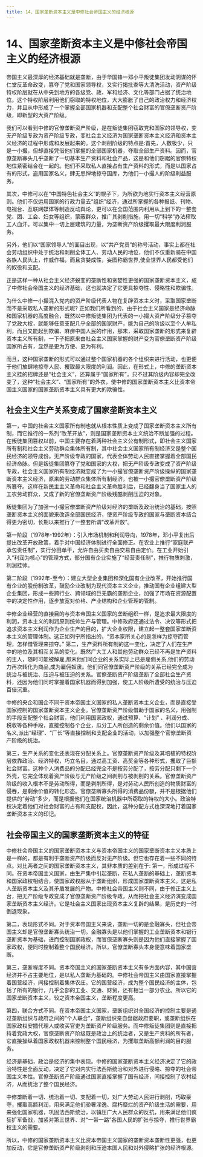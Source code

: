 ```yaml
---
title: 14、国家垄断资本主义是中修社会帝国主义的经济根源
---
```


# 14、国家垄断资本主义是中修社会帝国主义的经济根源
帝国主义最深厚的经济基础就是垄断，由于华国锋一邓小平叛徒集团发动阴谋的怀仁堂反革命政变，篡夺了党和国家领导权，又实行揭批查等大清洗活动，资产阶级特权阶层就在从中央到地方的各级党、政、军和经济、文化等部门占据了统治地位。这个特权阶层利用他们窃取的特权地位，大大膨胀了自己的政治权力和经济权力，并且从中形成了一个掌握全部国家机器和支配整个社会财富的官僚垄断资产阶级，即新型的大资产阶级。

我们可以看到中修的官僚垄断资产阶级，是在叛徒集团窃取党和国家的领导权，变无产阶级专政为资产阶级专政，变社会主义经济为国家垄断资本主义经济和资本主义经济的过程中形成和发展起来的。这个剥削阶级的特点是:首先，人数极少，只是一小撮，但却直接凭借他们掌握的全部国家机器，夺取全部生产资料。因而，官僚垄断寡头几乎垄断了一切基本生产资料和社会产品，这是和他们窃踞的官僚特权地位紧密结合在一起的。他们不采取私人直接占有生产资料的形式，而是以国家占有的形式，盗用国家名义，肆无忌惮地掠夺国库，为他们一小撮人的阶级利益服务。

其次，中修可以在“中国特色社会主义”的幌子下，为所欲为地实行资本主义经营原则。他们不仅运用国家的行政力量去“组织”经济，通过所掌握的各种报纸、刊物、电视台、互联网媒体等制造反动舆论，更可以在全国范围内利用从上到下的一整套党、团、工会、妇女等组织，蒙蔽群众，推广其剥削措施，用一切“科学”办法榨取工人血汗。可以集中一切上层建筑的力量，为垄断资产阶级攫取最大限度利润服务。

另外，他们以“国家领导人”的面目出现，以“共产党员”的称号活动，事实上都在社会劳动组织中处于统治和剥削全体工人、劳动人民的地位，他们不仅重新骑在中国各族人民头上，作威作福，而且贪婪成性，妄图称霸世界,使全世界人民都受他们的奴役和支配。

正是这样一种从社会主义经济蜕变的垄断性和贪婪性更强的国家垄断资本主义，成了中修社会帝国主义的经济基础，这也就决定了它更具掠夺性、侵略性和欺骗性。

为什么中修一小撮混入党内的资产阶级代表人物在复辟资本主义时，采取国家垄断而不是采取私人垄断的形式呢?
正如我们所看到的，由于社会主义国家是经济命脉和国家机器的高度融合，既然以中修叛徒集团为代表的一小撮大资产阶级分子篡夺了党政大权，就能够任意支配几乎全部的国家财产，能为自己的阶级以至个人牟私利，而且又能起到欺骗、麻痹中国人民的作用，那末，采取国家垄断的形式来复辟资本主义所有制，一下子把原来由社会主义国家掌握的财产变为官僚垄断资产阶级国家所占有，显然是更为方便、更为有利。

而且，这种国家垄断的形式可以通过整个国家机器的各个组织来进行活动，也更便于他们放肆地掠夺人民、攫取最大限度的利润。因此，在形式上，中修的垄断资本主义挂的招牌还是“社会主义”，还算属于“国家所有”，只不过其阶级内容却完全改变了，这种“社会主义”、“国家所有”的外衣，使中修的国家垄断资本主义比资本帝国主义国家的国家垄断资本主义具有更大的欺骗性。

## 社会主义生产关系变成了国家垄断资本主义

第一，中国的社会主义国家所有制也就从根本性质上变成了国家垄断资本主义所有制，而它推行的一系列“改革开放”，则是国家垄断资本主义统治不断加强的过程。在叛徒集团篡权以前，中国主要存在着两种社会主义公有制形式，即社会主义国家所有制和社会主义劳动群众集体所有制，其中社会主义国家所有制经济又是整个国民经济的领导成份。无产阶级专政的国家，代表全体劳动人民直接掌握着全部国民经济命脉。但是叛徒集团篡夺了党和国家的大权，把无产阶级专政变成了资产阶级专政，社会主义国家所有制经济就变成了为一小撮官僚垄断资产阶级操纵的国家垄断资本主义经济，原来的劳动群众集体所有制经济，也被一小撮官僚垄断资产阶级所篡夺。这样在新民主主义革命和社会主义革命胜利后，已经翻身当了国家主人的工农劳动群众，又成了新的官僚垄断资产阶级残酷剥削压迫的对象。

叛徒集团为了加强一小撮官僚垄断资产阶级对经济的垄断及政治统治的基础，按照垄断资本主义的面貌来改造全部国民经济，使资产阶级专政的国家与垄断资本结合得更为密切，长期以来推行了一整套所谓“改革开放”。

第一阶段（1978年-1992年）：引入市场机制和利润导向，1978年，邓小平复出后提出改革开放政策，着手对中国经济体制进行全面修正。在农业上推行“家庭联产承包责任制”，实行分田单干，允许自由买卖自由交易自由定价。在工业开始引入“利润为核心”的管理方式，部分国有企业实施了“经营责任制”，推行物质刺激，利润挂帅。

第二阶段（1992年-至今）：建立大型企业集团和深化国有企业改革，开始推行国有企业的股份制改革，鼓励企业改制为现代资本主义企业，推动国有企业组建大型企业集团，形成一些跨行业、跨领域的巨无霸的垄断企业，加强了市场在资源配置中的决定性作用，逐步放宽对价格、产业结构和企业管理的管制。

中修企业经营的直接目的与资本帝国主义国家的垄断组织一样，是追求最大限度的利润，资本主义的利润原则统帅生产与管理。中修政府还通过法令、决议等形式把追求资本主义利润作为企业生产的目的，扩大企业权限，建立起一整套国家垄断资本主义的管理体制。这正如列宁所指出的，“资本家所关心的是怎样为掠夺而管理，怎样借管理来掠夺。”
第二，生产资料所有制的这一变化，决定了人们在生产中的地位及其相互关系的变化。既然广大工人和其他劳动群众已经不再是生产资料的主人，随时可能被解雇,那末他们同企业的关系实际上已是雇佣关系,他们的劳动力再次转化为商品,成为雇佣奴隶。他们同官僚垄断资产阶级的关系已经完全成为统治与被统治、压迫与被压迫的关系。官僚垄断资产阶级垄断了全部社会生产资料，还因为他们同时掌握着国家机器而得到加强，使工人阶级所遭受的统治与压迫百倍沉重。

中修的央企和国企不同于资本帝国主义国家的私人垄断资本主义企业，而是直接受国家控制的国家垄断资本主义企业。官僚垄断资产阶级借助于国家的名义，用强制的手段支配整个社会财富，他们利用国家政权，通过预算、“计划” 、利润分成、税收等各种手段，直接控制各个企业，瓜分工人所创造的剩余价值。他们以国家的名义,派出“经理”、“厂长”等直接控制和支配企业的活动，以加强整个官僚垄断资产阶级的统治。

第三，生产关系的变化还表现在分配关系上。官僚垄断资产阶级及其培植的特权阶层依靠政治、经济特权，巧立名目，通过高工资、高奖金等各种形式，攫取了巨额社会财富。这种个人消费品的分配已经完全不是按劳分配了，按劳分配只剩下一个外壳，它完全体现着资产阶级与无产阶级之间剥削与被剥削的关系。官僚垄断资产阶级的收入根本不是劳动所得，而是剥削所得，是对劳动人民所创造的物质财富的侵吞，是剩余价值的转化形态。官僚垄断寡头所得的消费品份额，并不是根据他们提供的“劳动”多少，而是根据他们在国家统治机器中所窃取的特权的大小。政治特权决定着他们对社会财富的占有和支配权，因此，这种分配方式也深深地打着国家垄断资本主义的印记。

## 社会帝国主义的国家垄断资本主义的特征

中修社会帝国主义的国家垄断资本主义与资本帝国主义的国家垄断资本主义本质上是一样的，都是有利于垄断资产阶级而反对无产阶级。但它也存在着一些不同的特点。对比两者之间的国家垄断资本主义，其非本质的差别在于:
第一，形成过程不同。在资本帝国主义国家，由生产集中引起垄断，在私人垄断的基础上，垄断资本和国家政权相结合，使国家政权服从于垄断组织，形成国家垄断资本主义。这是私人垄断资本主义及其矛盾发展的产物。中修社会帝国主义则不同，由于修正主义上台，把无产阶级专政变成了官僚垄断资产阶级专政，从而把社会主义经济演变成国家垄断资本主义经济。它是社会主义国家出现资本主义复辟的结果，是历史的一时倒退现象。

第二，表现形式不同。对于资本帝国主义来说，垄断一切的是金融寡头，但社会帝国主义却是官僚垄断寡头统治一切。金融寡头是以他们掌握的工业垄断资本和银行垄断资本为基础，进而控制国家政权，而官僚垄断寡头则是因为他们直接掌握了国家政权，便同时控制着整个国民经济。所以，官僚垄断寡头本身便意味着国家垄断。

第三，垄断程度不同。资本帝国主义的国家垄断资本主义有多方面内容，其中国营经济并不占主要地位，是以私人垄断为基础的。中修社会帝国主义由国家直接掌握着国营经济，间接控制着集体农庄。它的国营经济，成为整个国民经济的主体，包括了所有的银行，几乎全部的工业、交通、财贸，还有相当一部分农业。所以它的国家垄断资本主义，较之资本帝国主义，垄断程度更高。

第四，联合方式不同。在资本帝国主义国家，垄断组织对全国经济的控制主要是通过垄断组织与政府之间的“个人联合”，垄断组织亲自盘踞政府要职，或垄断组织在国家政权安插代理人或收买官吏为垄断资产阶级服务。而中修叛徒集团则是直接把持着党政大权，官僚垄断资产阶级既是政治上的统治者，又是生产资料的所有者，它直接操纵着国家政权机器来控制整个国民经济，为攫取垄断高额利润的目的服务。

经济是基础，政治是经济的集中表现。中修的国家垄断资本主义经济决定了它的政治特性是全面反动，决定了它对内实行法西斯统治和对外进行侵略、掠夺的社会帝国主义本性。官僚垄断资产阶级通过国家直接掌握了国有经济，间接控制了农村经济，从而统治了整个国民经济。

中修垄断着一切、统治着一切、支配着一切，对广大劳动人民进行剥削，巧取豪夺，攫取高额利润，用来满足他们骄奢淫逸、腐朽糜烂的资产阶级生活的需要，用来强化国家机器，巩固法西斯统治，以镇压广大人民群众的反抗，用来满足他们疯狂扩军备战，加紧对第三世界、对“一带一路”各国人民的扩张与掠夺，推行世界霸权主义的需要。

所以，中修的国家垄断资本主义比资本帝国主义国家的垄断资本垄断性更强，也更加反动，它是官僚垄断资产阶级剥削和压迫本国人民和对外侵略扩张的经济根源。